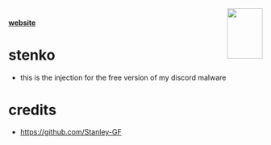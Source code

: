 
<img src="https://i.imgur.com/mnMYF8Y.jpg" align="right" width="70" height="100" />

#### [website](https://stenko.xyz)

# stenko
- this is the injection for the free version of my discord malware

# credits
- https://github.com/Stanley-GF

